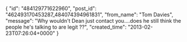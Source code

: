  {
   "id": "484129771622960",
   "post_id": "462493170453287_484074394961831",
   "from_name": "Tom Davies",
   "message": "Why wouldn't Dean just contact you....does he still think the people he's talking to are legit ??",
   "created_time": "2013-02-23T07:26:04+0000"
 }
